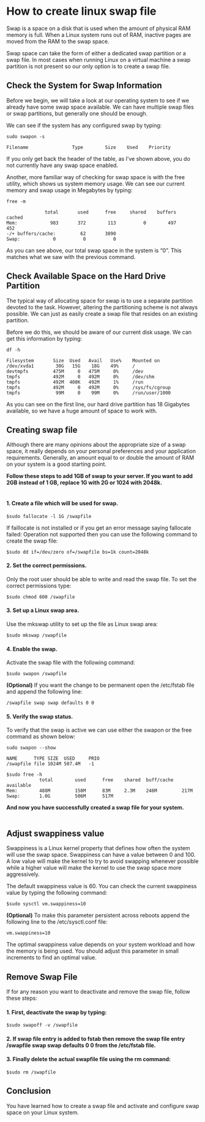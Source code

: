 # How to create linux swap file

Swap is a space on a disk that is used when the amount of physical RAM memory is full. When a Linux system runs out of RAM, inactive pages are moved from the RAM to the swap space.

Swap space can take the form of either a dedicated swap partition or a swap file. In most cases when running Linux on a virtual machine a swap partition is not present so our only option is to create a swap file.

## Check the System for Swap Information

Before we begin, we will take a look at our operating system to see if we already have some swap space available. We can have multiple swap files or swap partitions, but generally one should be enough.

We can see if the system has any configured swap by typing:

    sudo swapon -s

    Filename                Type        Size    Used    Priority

If you only get back the header of the table, as I’ve shown above, you do not currently have any swap space enabled.

Another, more familiar way of checking for swap space is with the free utility, which shows us system memory usage. We can see our current memory and swap usage in Megabytes by typing:

    free -m

                  total       used      free     shared    buffers     cached
    Mem:            983       372        113          0        497        452
    -/+ buffers/cache:         62       3890
    Swap:            0          0          0

As you can see above, our total swap space in the system is “0”. This matches what we saw with the previous command.

## Check Available Space on the Hard Drive Partition

The typical way of allocating space for swap is to use a separate partition devoted to the task. However, altering the partitioning scheme is not always possible. We can just as easily create a swap file that resides on an existing partition.

Before we do this, we should be aware of our current disk usage. We can get this information by typing:

    df -h

    Filesystem       Size  Used   Avail   Use%    Mounted on
    /dev/xvda1        30G   15G    18G    49%     /
    devtmpfs         475M     0   475M     0%     /dev
    tmpfs            492M     0   492M     0%     /dev/shm
    tmpfs            492M  400K   492M     1%     /run
    tmpfs            492M     0   492M     0%     /sys/fs/cgroup
    tmpfs             99M     0    99M     0%     /run/user/1000

As you can see on the first line, our hard drive partition has 18 Gigabytes available, so we have a huge amount of space to work with.

## Creating swap file

Although there are many opinions about the appropriate size of a swap space, it really depends on your personal preferences and your application requirements. Generally, an amount equal to or double the amount of RAM on your system is a good starting point.

**Follow these steps to add 1GB of swap to your server. If you want to add 2GB instead of 1 GB, replace 1G with 2G or 1024 with 2048k.**
<br>
<br>

#### 1. Create a file which will be used for swap.

    $sudo fallocate -l 1G /swapfile

If faillocate is not installed or if you get an error message saying fallocate failed: Operation not supported then you can use the following command to create the swap file:

    $sudo dd if=/dev/zero of=/swapfile bs=1k count=2048k

#### 2. Set the correct permissions.

Only the root user should be able to write and read the swap file. To set the correct permissions type:

    $sudo chmod 600 /swapfile

#### 3. Set up a Linux swap area.

Use the mkswap utility to set up the file as Linux swap area:

    $sudo mkswap /swapfile

#### 4. Enable the swap.

Activate the swap file with the following command:

    $sudo swapon /swapfile

**(Optional)** If you want the change to be permanent open the /etc/fstab file and append the following line:

    /swapfile swap swap defaults 0 0

#### 5. Verify the swap status.

To verify that the swap is active we can use either the swapon or the free command as shown below:

    sudo swapon --show

    NAME      TYPE SIZE  USED     PRIO
    /swapfile file 1024M 507.4M   -1

    $sudo free -h
                total        used      free    shared  buff/cache   available
    Mem:        488M         158M      83M     2.3M    246M         217M
    Swap:       1.0G         506M      517M

**And now you have successfully created a swap file for your system.**
<br>
<br>

## Adjust swappiness value

Swappiness is a Linux kernel property that defines how often the system will use the swap space. Swappiness can have a value between 0 and 100. A low value will make the kernel to try to avoid swapping whenever possible while a higher value will make the kernel to use the swap space more aggressively.

The default swappiness value is 60. You can check the current swappiness value by typing the following command:

    $sudo sysctl vm.swappiness=10

**(Optional)** To make this parameter persistent across reboots append the following line to the /etc/sysctl.conf file:

    vm.swappiness=10

The optimal swappiness value depends on your system workload and how the memory is being used. You should adjust this parameter in small increments to find an optimal value.

## Remove Swap File

If for any reason you want to deactivate and remove the swap file, follow these steps:

#### 1. First, deactivate the swap by typing:

    $sudo swapoff -v /swapfile

#### 2. If swap file entry is added to fstab then remove the swap file entry /swapfile swap swap defaults 0 0 from the /etc/fstab file.

#### 3. Finally delete the actual swapfile file using the rm command:

    $sudo rm /swapfile

## Conclusion

You have learned how to create a swap file and activate and configure swap space on your Linux system.
